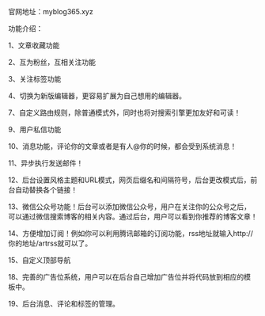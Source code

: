 ﻿
官网地址：myblog365.xyz


功能介绍：

1、文章收藏功能

2、互为粉丝，互相关注功能

3、关注标签功能

4、切换为新版编辑器，更容易扩展为自己想用的编辑器。



7、自定义路由规则，除普通模式外，同时也将对搜索引擎更加友好和可读！

9、用户私信功能

10、消息功能，评论你的文章或者是有人@你的时候，都会受到系统消息！

11、异步执行发送邮件！

12、后台设置风格主题和URL模式，网页后缀名和间隔符号，后台更改模式后，前台自动替换各个链接！

13、微信公众号功能！后台可以添加微信公众号，用户在关注你的公众号之后，可以通过微信搜索博客的相关内容。通过后台，用户可以看到你推荐的博客文章！

14、方便增加订阅！例如你可以利用腾讯邮箱的订阅功能，rss地址就输入http://你的地址/artrss就可以了。

15、自定义顶部导航

18、完善的广告位系统，用户可以在后台自己增加广告位并将代码放到相应的模板中。

19、后台消息、评论和标签的管理。
